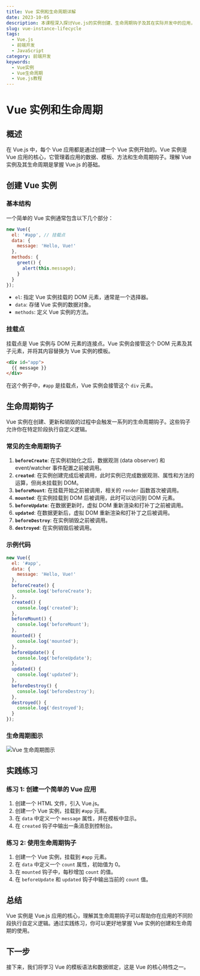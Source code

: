 ```yaml
---
title: Vue 实例和生命周期详解
date: 2023-10-05
description: 本课程深入探讨Vue.js的实例创建、生命周期钩子及其在实际开发中的应用，帮助开发者掌握Vue.js的核心概念和最佳实践。
slug: vue-instance-lifecycle
tags:
  - Vue.js
  - 前端开发
  - JavaScript
category: 前端开发
keywords:
  - Vue实例
  - Vue生命周期
  - Vue.js教程
---
```


# Vue 实例和生命周期

## 概述

在 Vue.js 中，每个 Vue 应用都是通过创建一个 Vue 实例开始的。Vue 实例是 Vue 应用的核心，它管理着应用的数据、模板、方法和生命周期钩子。理解 Vue 实例及其生命周期是掌握 Vue.js 的基础。

## 创建 Vue 实例

### 基本结构

一个简单的 Vue 实例通常包含以下几个部分：

```javascript
new Vue({
  el: '#app', // 挂载点
  data: {
    message: 'Hello, Vue!'
  },
  methods: {
    greet() {
      alert(this.message);
    }
  }
});
```

- `el`: 指定 Vue 实例挂载的 DOM 元素，通常是一个选择器。
- `data`: 存储 Vue 实例的数据对象。
- `methods`: 定义 Vue 实例的方法。

### 挂载点

挂载点是 Vue 实例与 DOM 元素的连接点。Vue 实例会接管这个 DOM 元素及其子元素，并将其内容替换为 Vue 实例的模板。

```html
<div id="app">
  {{ message }}
</div>
```

在这个例子中，`#app` 是挂载点，Vue 实例会接管这个 `div` 元素。

## 生命周期钩子

Vue 实例在创建、更新和销毁的过程中会触发一系列的生命周期钩子。这些钩子允许你在特定阶段执行自定义逻辑。

### 常见的生命周期钩子

1. **`beforeCreate`**: 在实例初始化之后，数据观测 (data observer) 和 event/watcher 事件配置之前被调用。
2. **`created`**: 在实例创建完成后被调用，此时实例已完成数据观测、属性和方法的运算，但尚未挂载到 DOM。
3. **`beforeMount`**: 在挂载开始之前被调用，相关的 `render` 函数首次被调用。
4. **`mounted`**: 在实例挂载到 DOM 后被调用，此时可以访问到 DOM 元素。
5. **`beforeUpdate`**: 在数据更新时，虚拟 DOM 重新渲染和打补丁之前被调用。
6. **`updated`**: 在数据更新后，虚拟 DOM 重新渲染和打补丁之后被调用。
7. **`beforeDestroy`**: 在实例销毁之前被调用。
8. **`destroyed`**: 在实例销毁后被调用。

### 示例代码

```javascript
new Vue({
  el: '#app',
  data: {
    message: 'Hello, Vue!'
  },
  beforeCreate() {
    console.log('beforeCreate');
  },
  created() {
    console.log('created');
  },
  beforeMount() {
    console.log('beforeMount');
  },
  mounted() {
    console.log('mounted');
  },
  beforeUpdate() {
    console.log('beforeUpdate');
  },
  updated() {
    console.log('updated');
  },
  beforeDestroy() {
    console.log('beforeDestroy');
  },
  destroyed() {
    console.log('destroyed');
  }
});
```

### 生命周期图示

![Vue 生命周期图示](https://vuejs.org/images/lifecycle.png)

## 实践练习

### 练习 1: 创建一个简单的 Vue 应用

1. 创建一个 HTML 文件，引入 Vue.js。
2. 创建一个 Vue 实例，挂载到 `#app` 元素。
3. 在 `data` 中定义一个 `message` 属性，并在模板中显示。
4. 在 `created` 钩子中输出一条消息到控制台。

### 练习 2: 使用生命周期钩子

1. 创建一个 Vue 实例，挂载到 `#app` 元素。
2. 在 `data` 中定义一个 `count` 属性，初始值为 0。
3. 在 `mounted` 钩子中，每秒增加 `count` 的值。
4. 在 `beforeUpdate` 和 `updated` 钩子中输出当前的 `count` 值。

## 总结

Vue 实例是 Vue.js 应用的核心，理解其生命周期钩子可以帮助你在应用的不同阶段执行自定义逻辑。通过实践练习，你可以更好地掌握 Vue 实例的创建和生命周期的使用。

## 下一步

接下来，我们将学习 Vue 的模板语法和数据绑定，这是 Vue 的核心特性之一。